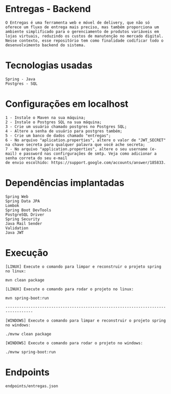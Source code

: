 # Entregas - Backend

    O Entregas é uma ferramenta web e móvel de delivery, que não só oferece um fluxo de entrega mais preciso, mas também proporciona um ambiente simplificado para o gerenciamento de produtos variáveis em lojas virtuais, reduzindo os custos de manutenção no mercado digital. Nesse contexto, esse repositório tem como finalidade codificar todo o desenvolvimento backend do sistema. 

# Tecnologias usadas

    Spring - Java
    Postgres - SQL

# Configurações em localhost

    1 - Instale o Maven na sua máquina;
    2 - Instale o Postgres SQL na sua máquina;
    3 - Crie um usuário chamado postgres no Postgres SQL;
    4 - Altere a senha de usuário para postgres também;
    5 - Crie um banco de dados chamado "entregas";
    6 - No arquivo "aplication.properties", altere o valor de "JWT_SECRET" 
    na chave secreta para qualquer palavra que você ache secreta;
    7 - No arquivo "application.properties", altere o seu username (e-mail) e password nas confirgurações de smtp. Veja como adicionar a senha correta do seu e-mail 
    de envio escolhido: https://support.google.com/accounts/answer/185833.    

# Dependências implantadas

    Spring Web
    Spring Data JPA
    Lombok
    Spring Boot DevTools
    PostgreSQL Driver
    Spring Security
    Java Mail Sender
    Validation
    Java JWT

# Execução

    [LINUX] Execute o comando para limpar e reconstruir o projeto spring no linux:

    mvn clean package
    
    [LINUX] Execute o comando para rodar o projeto no linux:

    mvn spring-boot:run
        
    ----------------------------------------------------------------------------------

    [WINDOWS] Execute o comando para limpar e reconstruir o projeto spring no windows:
    
    ./mvnw clean package
    
    [WINDOWS] Execute o comando para rodar o projeto no windows:

    ./mvnw spring-boot:run
    
# Endpoints

    endpoints/entregas.json